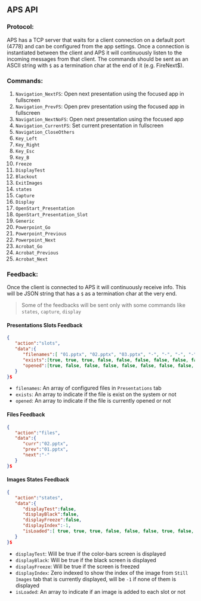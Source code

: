 ## APS API

### Protocol:
APS has a TCP server that waits for a client connection on a default port (4778) and can be configured from the app settings. Once a connection is instantiated between the client and APS it will continuously listen to the incoming messages from that client.
The commands should be sent as an ASCII string with `$` as a termination char at
the end of it (e.g. FireNext$).


### Commands:

 1. `Navigation_NextFS`: Open next presentation using the focused app in fullscreen
 2. `Navigation_PrevFS`: Open prev presentation using the focused app in fullscreen
 3. `Navigation_NextNoFS`: Open next presentation using the focused app
 4. `Navigation_CurrentFS`: Set current presentation in fullscreen
 5. `Navigation_CloseOthers`
 6. `Key_Left`
 7. `Key_Right` 
 8. `Key_Esc`
 9. `Key_B`
 10. `Freeze`
 11. `DisplayTest`
 12. `Blackout`
 13. `ExitImages` 
 14. `states`
 15. `Capture` 
 16. `Display` 
 17. `OpenStart_Presentation`
 18. `OpenStart_Presentation_Slot`
 19. `Generic`
 20. `Powerpoint_Go`
 21. `Powerpoint_Previous`
 22. `Powerpoint_Next`
 23. `Acrobat_Go`
 24. `Acrobat_Previous`
 25. `Acrobat_Next`


### Feedback:
Once the client is connected to APS it will continuously receive info. This will be JSON string that has a `$` as a termination char at the very end.
> Some of the feedbacks will be sent only with some commands like `states`, `capture`, `display`


#### Presentations Slots Feedback
```JSON
{
   "action":"slots",
   "data":{
      "filenames":[ "01.pptx", "02.pptx", "03.pptx", "-", "-", "-", "-", "-", "-", "-", "-", "-", "-", "-", "-", "-", "-", "-", "-", "-"],
      "exists":[true, true, true, false, false, false, false, false, false, false, false, false, false, false, false, false, false, false, false, false],
      "opened":[true, false, false, false, false, false, false, false, false, false, false, false, false, false, false, false, false, false, false, false]
   }
}$
```

- `filenames`: An array of configured files in `Presentations` tab
- `exists`:  An array to indicate if the file is exist on the system or not
- `opened`:  An array to indicate if the file is currently opened or not

#### Files Feedback
```JSON
{
   "action":"files",
   "data":{
      "curr":"02.pptx",
      "prev":"01.pptx",
      "next":"-"
   }
}$
```

#### Images States Feedback
```JSON
{
   "action":"states",
   "data":{
      "displayTest":false,
      "displayBlack":false,
      "displayFreeze":false,
      "displayIndex":-1,
      "isLoaded":[ true, true, true, false, false, false, true, false, false, false]
   }
}$
```

- `displayTest`: Will be true if the color-bars screen is displayed
- `displayBlack`: Will be true if the black screen is displayed 
- `displayFreeze`: Will be true if the screen is freezed
- `displayIndex`: Zero indexed to show the index of the image from `Still Images` tab that is currently displayed, will be `-1` if none of them is displayed
- `isLoaded`: An array to indicate if an image is added to each slot or not
